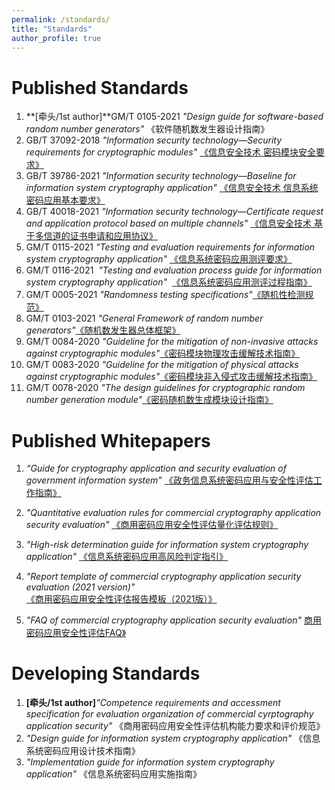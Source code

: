 ```yaml
---
permalink: /standards/
title: "Standards"
author_profile: true
---
```


Published Standards
======
1. **[牵头/1st author]**GM/T 0105-2021 *"Design guide for software-based random number generators"* 《软件随机数发生器设计指南》
1. GB/T 37092-2018 *"Information security technology—Security requirements for cryptographic modules"* [《信息安全技术 密码模块安全要求》](http://openstd.samr.gov.cn/bzgk/gb/newGbInfo?hcno=91CF88FCE66F0F057DED0272AC726657)
1. GB/T 39786-2021 *"Information security technology—Baseline for information system cryptography application"* [《信息安全技术 信息系统密码应用基本要求》](http://openstd.samr.gov.cn/bzgk/gb/newGbInfo?hcno=53282C88712CE157043B7A2C590278FC)
1. GB/T 40018-2021 *"Information security technology—Certificate request and application protocol based on multiple channels"* [《信息安全技术 基于多信道的证书申请和应用协议》](http://openstd.samr.gov.cn/bzgk/gb/newGbInfo?hcno=BE06BC25AF2EC422E3858B8555E56DAF)
1. GM/T 0115-2021 *"Testing and evaluation requirements for information system cryptography application"* [《信息系统密码应用测评要求》](https://sca.gov.cn/sca/xwdt/2021-10/19/content_1060880.shtml) 
1. GM/T 0116-2021  *"Testing and evaluation process guide for information system cryptography application"*  [《信息系统密码应用测评过程指南》](https://sca.gov.cn/sca/xwdt/2021-10/19/content_1060880.shtml) 
1. GM/T 0005-2021 *"Randomness testing specifications"*[《随机性检测规范》](https://sca.gov.cn/sca/xwdt/2021-10/19/content_1060880.shtml) 
1. GM/T 0103-2021 *"General Framework of random number generators"*[《随机数发生器总体框架》](https://sca.gov.cn/sca/xwdt/2021-10/19/content_1060880.shtml) 
1. GM/T 0084-2020 *"Guideline for the mitigation of non-invasive attacks against cryptographic modules"*[《密码模块物理攻击缓解技术指南》](http://www.gmbz.org.cn/main/viewfile/20210627114522952265.html)
1. GM/T 0083-2020 *"Guideline for the mitigation of physical attacks against cryptographic modules"*[《密码模块非入侵式攻击缓解技术指南》](http://www.gmbz.org.cn/main/viewfile/20210627114353238721.html)
1. GM/T 0078-2020 *"The design guidelines for cryptographic random number generation module"*[《密码随机数生成模块设计指南》](http://www.gmbz.org.cn/main/viewfile/2021062711373015276.html) 




Published Whitepapers 
======
1. *“Guide for cryptography application and security evaluation of government information system”* [《政务信息系统密码应用与安全性评估工作指南》](http://www.gov.cn/xinwen/2020-09/24/content_5546655.htm)
1. *"Quantitative evaluation rules for commercial cryptography application security evaluation"* [《商用密码应用安全性评估量化评估规则》](https://www.cacrnet.org.cn/site/content/1117.html)
1. *"High-risk determination guide for information system cryptography application"* [《信息系统密码应用高风险判定指引》](https://www.cacrnet.org.cn/site/content/1117.html)
1. *"Report template of commercial cryptography application security evaluation (2021 version)"* [《商用密码应用安全性评估报告模板（2021版）》](https://www.cacrnet.org.cn/site/content/1117.html)

1. *"FAQ of commercial cryptography application security evaluation"* [商用密码应用安全性评估FAQ》](https://www.cacrnet.org.cn/site/content/1117.html)

Developing Standards
======
1. **[牵头/1st author]***"Competence requirements and accessment specification for evaluation organization of commercial cyrptography application security"* 《商用密码应用安全性评估机构能力要求和评价规范》
1. *"Design guide for information system cryptography application"* 《信息系统密码应用设计技术指南》
1. *"Implementation guide for information system cryptography application"* 《信息系统密码应用实施指南》

 